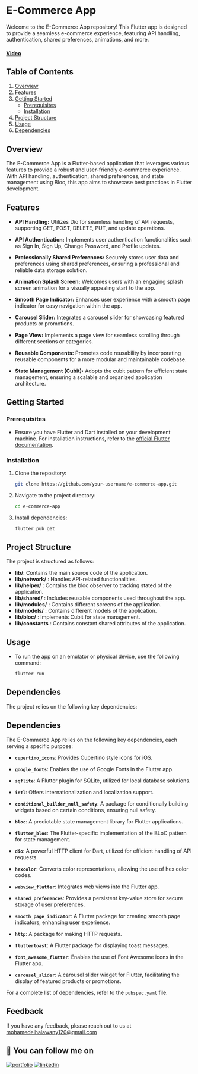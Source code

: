 # E-Commerce App

Welcome to the E-Commerce App repository! This Flutter app is designed to provide a seamless e-commerce experience, featuring API handling, authentication, shared preferences, animations, and more.
#### [Video](https://www.linkedin.com/posts/mohamed-elhalawany-329314220_ecommerce-flutter-dart-activity-7105259895544791040-_FuR?utm_source=share&utm_medium=member_desktop)

## Table of Contents
1. [Overview](#overview)
2. [Features](#features)
3. [Getting Started](#getting-started)
   - [Prerequisites](#prerequisites)
   - [Installation](#installation)
4. [Project Structure](#project-structure)
5. [Usage](#usage)
6. [Dependencies](#dependencies)

## Overview

The E-Commerce App is a Flutter-based application that leverages various features to provide a robust and user-friendly e-commerce experience. With API handling, authentication, shared preferences, and state management using Bloc, this app aims to showcase best practices in Flutter development.

## Features

- **API Handling:** Utilizes Dio for seamless handling of API requests, supporting GET, POST, DELETE, PUT, and update operations.

- **API Authentication:** Implements user authentication functionalities such as Sign In, Sign Up, Change Password, and Profile updates.

- **Professionally Shared Preferences:** Securely stores user data and preferences using shared preferences, ensuring a professional and reliable data storage solution.

- **Animation Splash Screen:** Welcomes users with an engaging splash screen animation for a visually appealing start to the app.

- **Smooth Page Indicator:** Enhances user experience with a smooth page indicator for easy navigation within the app.

- **Carousel Slider:** Integrates a carousel slider for showcasing featured products or promotions.

- **Page View:** Implements a page view for seamless scrolling through different sections or categories.

- **Reusable Components:** Promotes code reusability by incorporating reusable components for a more modular and maintainable codebase.

- **State Management (Cubit):** Adopts the cubit pattern for efficient state management, ensuring a scalable and organized application architecture.

## Getting Started

### Prerequisites

- Ensure you have Flutter and Dart installed on your development machine. For installation instructions, refer to the [official Flutter documentation](https://flutter.dev/docs/get-started/install).

### Installation

1. Clone the repository:

   ```bash
   git clone https://github.com/your-username/e-commerce-app.git
1. Navigate to the project directory:
    ```bash
   cd e-commerce-app
2. Install dependencies:
    ```bash
   flutter pub get
    
## Project Structure

The project is structured as follows:

- **lib/**: Contains the main source code of the application.
- **lib/network/** : Handles API-related functionalities.
- **lib/helper/** : Contains the bloc observer to tracking stated of the application.
- **lib/shared/** : Includes reusable components used throughout the app.
- **lib/modules/** : Contains different screens of the application.
- **lib/models/** :  Contains different models of the application.
- **lib/bloc/** : Implements Cubit for state management.
- **lib/constants** : Contains constant shared attributes of the application.
  
## Usage
- To run the app on an emulator or physical device, use the following command:
   ```bash
   flutter run

## Dependencies
The project relies on the following key dependencies:

## Dependencies

The E-Commerce App relies on the following key dependencies, each serving a specific purpose:

- **`cupertino_icons`**: Provides Cupertino style icons for iOS.

- **`google_fonts`**: Enables the use of Google Fonts in the Flutter app.

- **`sqflite`**: A Flutter plugin for SQLite, utilized for local database solutions.

- **`intl`**: Offers internationalization and localization support.

- **`conditional_builder_null_safety`**: A package for conditionally building widgets based on certain conditions, ensuring null safety.

- **`bloc`**: A predictable state management library for Flutter applications.

- **`flutter_bloc`**: The Flutter-specific implementation of the BLoC pattern for state management.

- **`dio`**: A powerful HTTP client for Dart, utilized for efficient handling of API requests.

- **`hexcolor`**: Converts color representations, allowing the use of hex color codes.

- **`webview_flutter`**: Integrates web views into the Flutter app.

- **`shared_preferences`**: Provides a persistent key-value store for secure storage of user preferences.

- **`smooth_page_indicator`**: A Flutter package for creating smooth page indicators, enhancing user experience.

- **`http`**: A package for making HTTP requests.

- **`fluttertoast`**: A Flutter package for displaying toast messages.

- **`font_awesome_flutter`**: Enables the use of Font Awesome icons in the Flutter app.

- **`carousel_slider`**: A carousel slider widget for Flutter, facilitating the display of featured products or promotions.

For a complete list of dependencies, refer to the `pubspec.yaml` file.

## Feedback

If you have any feedback, please reach out to us at mohamedelhalawany120@gmail.com

## 🔗 You can follow me on

[![portfolio](https://img.shields.io/badge/GitHub-100000?style=for-the-badge&logo=github&logoColor=white)](https://github.com/halawany1)
[![linkedin](https://img.shields.io/badge/linkedin-0A66C2?style=for-the-badge&logo=linkedin&logoColor=white)](https://www.linkedin.com/in/mohamed-elhalawany-329314220/)

